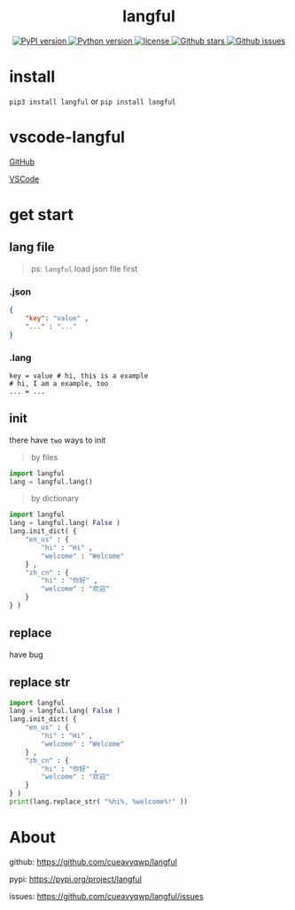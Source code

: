 <div align="center">
    <h1>langful</h1>
    <a href = "https://pypi.org/project/langful" >
        <img alt = "PyPI version" src = "https://img.shields.io/pypi/v/langful?color=blue" >
    </a>
    <a href = "https://www.python.org" >
        <img alt = "Python version" src = "https://img.shields.io/badge/python-3.6+-blue" >
    </a>
    <a href = "https://opensource.org/license/mit" >
        <img alt = "license" src = "https://img.shields.io/badge/license-MIT-blue" >
    </a>
    <a href = "https://github.com/cueavyqwp/langful" >
        <img alt = "Github stars" src = "https://img.shields.io/github/stars/cueavyqwp/langful?color=blue" >
    </a>
    <a href = "https://github.com/cueavyqwp/langful" >
        <img alt = "Github issues" src = "https://img.shields.io/github/issues/cueavyqwp/langful?color=blue" >
    </a>
</div>

# install

`pip3 install langful` or `pip install langful`

# vscode-langful

[GitHub](https://github.com/cueavy/vscode-langful)

[VSCode](https://marketplace.visualstudio.com/items?itemName=cueavyqwp.langful)

# get start

## lang file

> ps: `langful` load json file first

### .json

```json
{
    "key": "value" ,
    "..." : "..."
}
```

### .lang

```
key = value # hi, this is a example
# hi, I am a example, too
... = ...
```

## init

there have `two` ways to init

> by files

```python
import langful
lang = langful.lang()
```

> by dictionary

```python
import langful
lang = langful.lang( False )
lang.init_dict( {
    "en_us" : {
        "hi" : "Hi" ,
        "welcome" : "Welcome"
    } ,
    "zh_cn" : {
        "hi" : "你好" ,
        "welcome" : "欢迎"
    }
} )
```

## replace

have bug

<!-- ```python
import langful
lang = langful.lang( False )
lang.init_dict( {
    "en_us" : {
        "hi" : "Hi" ,
        "welcome" : "Welcome"
    } ,
    "zh_cn" : {
        "hi" : "你好" ,
        "welcome" : "欢迎"
    }
} )
``` -->

## replace str

```python
import langful
lang = langful.lang( False )
lang.init_dict( {
    "en_us" : {
        "hi" : "Hi" ,
        "welcome" : "Welcome"
    } ,
    "zh_cn" : {
        "hi" : "你好" ,
        "welcome" : "欢迎"
    }
} )
print(lang.replace_str( "%hi%, %welcome%!" ))
```

# About

github: https://github.com/cueavyqwp/langful

pypi: https://pypi.org/project/langful

issues: https://github.com/cueavyqwp/langful/issues